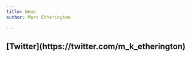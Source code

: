 ```yaml
---
title: News
author: Marc Etherington

---
```

<h2>[Twitter](https://twitter.com/m_k_etherington)</h2>
